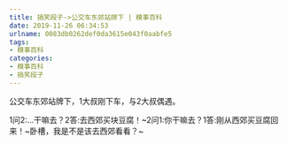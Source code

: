 ```yaml
---
title: 搞笑段子->公交车东郊站牌下 | 糗事百科
date: 2019-11-26 06:34:53
urlname: 0083db0262def0da3615e043f0aabfe5
tags: 
- 糗事百科
categories:
- 糗事百科
- 搞笑段子
---
```

公交车东郊站牌下，1大叔刚下车，与2大叔偶遇。

1问2:…干嘛去？2答:去西郊买块豆腐！~2问1:你干嘛去？1答:刚从西郊买豆腐回来！~卧槽，我是不是该去西郊看看？~



